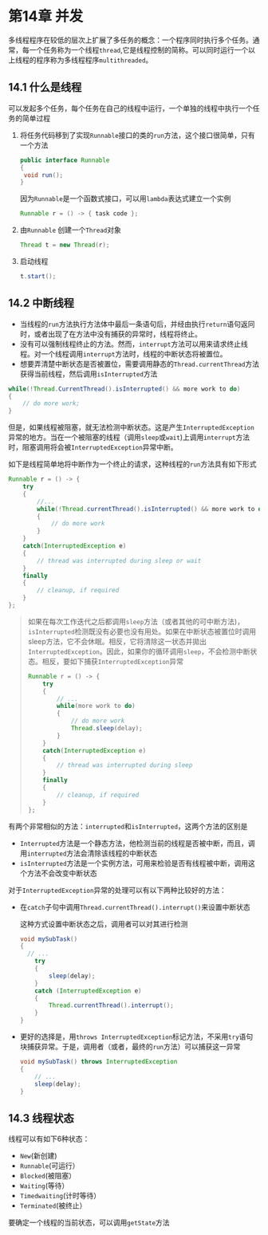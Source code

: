# 第14章 并发

多线程程序在较低的层次上扩展了多任务的概念：一个程序同时执行多个任务。通常，每一个任务称为一个线程`thread`,它是线程控制的简称。可以同时运行一个以上线程的程序称为多线程程序`multithreaded`。

## 14.1 什么是线程

可以发起多个任务，每个任务在自己的线程中运行，一个单独的线程中执行一个任务的简单过程

1. 将任务代码移到了实现`Runnable`接口的类的`run`方法，这个接口很简单，只有一个方法

   ```java
   public interface Runnable
   {
   	void run();
   }
   ```

   因为`Runnable`是一个函数式接口，可以用`lambda`表达式建立一个实例

   ```java
   Runnable r = () -> { task code };
   ```

2. 由`Runnable` 创建一个`Thread`对象

   ```java
   Thread t = new Thread(r);
   ```

3. 启动线程

   ```java
   t.start();
   ```

## 14.2 中断线程

* 当线程的`run`方法执行方法体中最后一条语句后，并经由执行`return`语句返冋时，或者出现了在方法中没有捕获的异常时，线程将终止。
* 没有可以强制线程终止的方法。然而，`interrupt`方法可以用来请求终止线程。对一个线程调用`interrupt`方法时，线程的中断状态将被置位。
* 想要弄清楚中断状态是否被置位，需要调用静态的`Thread.currentThread`方法获得当前线程，然后调用`isInterrupted`方法

```java
while(!Thread.CurrentThread().isInterrupted() && more work to do)
{
    // do more work;
}
```

但是，如果线程被阻塞，就无法检测中断状态。这是产生`InterruptedException`异常的地方。当在一个被阻塞的线程（调用`sleep`或`wait`)上调用`interrupt`方法时，阻塞调用将会被`InterruptedException`异常中断。

如下是线程简单地将中断作为一个终止的请求，这种线程的`run`方法具有如下形式

```java
Runnable r = () -> {
    try
    {
        //...
        while(!Thread.currentThread().isInterrupted() && more work to do)
        {
            // do more work
        }
    }
    catch(InterruptedException e)
    {
        // thread was interrupted during sleep or wait
    }
    finally
    {
        // cleanup, if required
    }
};
```

> 如果在每次工作迭代之后都调用`sleep`方法（或者其他的可中断方法)，`isInterrupted`检测既没有必要也没有用处。如果在中断状态被置位时调用sleep方法，它不会休眠。相反，它将清除这一状态并拋出`InterruptedException`。因此，如果你的循环调用`sleep`，不会检测中断状态。相反，要如下捕获`InterruptedException`异常
>
> ```java
> Runnable r = () -> {
>     try
>     {
>         // ...
>         while(more work to do)
>         {
>             // do more work
>             Thread.sleep(delay);
>         }
>     }
>     catch(InterruptedException e)
>     {
>         // thread was interrupted during sleep
>     }
>     finally
>     {
>         // cleanup, if required
>     }
> };
> ```

有两个非常相似的方法：`interrupted`和`isInterrupted`，这两个方法的区别是

* `Interrupted`方法是一个静态方法，他检测当前的线程是否被中断，而且，调用`interrupted`方法会清除该线程的中断状态
* `isInterrupted`方法是一个实例方法，可用来检验是否有线程被中断，调用这个方法不会改变中断状态

对于`InterruptedException`异常的处理可以有以下两种比较好的方法：

* 在`catch`子句中调用`Thread.currentThread().interrupt()`来设置中断状态

  这种方式设置中断状态之后，调用者可以对其进行检测

  ```java
  void mySubTask()
  {
  	// ...
      try 
      { 
          sleep(delay);
      }
      catch (InterruptedException e)
      {
          Thread.currentThread().interrupt();
      }
  }
  ```

* 更好的选择是，用`throws InterruptedException`标记方法，不采用`try`语句块捕获异常。于是，调用者（或者，最终的`run`方法）可以捕获这一异常

  ```java
  void mySubTask() throws InterruptedException
  {
      // ...
      sleep(delay);
  }
  ```

## 14.3 线程状态

线程可以有如下6种状态：

* `New`(新创建)
* `Runnable`(可运行）
* `Blocked`(被阻塞）
* `Waiting`(等待）
* `Timedwaiting`(计时等待）
* `Terminated`(被终止）

要确定一个线程的当前状态，可以调用`getState`方法

